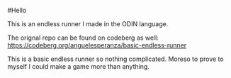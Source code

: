 #Hello

This is an endless runner I made in the ODIN language.

The orignal repo can be found on codeberg as well: https://codeberg.org/anguelesperanza/basic-endless-runner

This is a basic endless runner so nothing complicated. Moreso to prove to myself I could make a game more than anything. 
